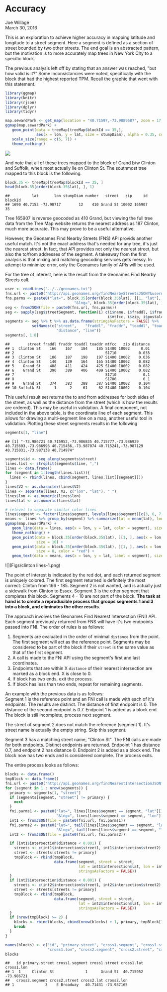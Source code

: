 # Accuracy
Joe Willage  
March 30, 2016  





This is an exploration to achieve higher accuracy in mapping latitude and longitude to a street segment. Here a segment is defined as a section of street bounded by two other streets. The end goal is an abstracted pattern, but the motivation is to more accurately map trees in New York City to a specific block. 

The previous analysis left off by stating that an answer was reached, "but how valid is it?" Some inconsistancies were noted, specifically with the block that had the highest reported TPM. Recall the graphic that went with this statement. 


```r
library(ggmap)
library(knitr)
library(rjson)
library(dplyr)
library(tidyr)
```




```r
map.sewardPark <- get_map(location = "40.71597,-73.9889687", zoom = 17, maptype = "toner-lines")
ggmap(map.sewardPark) + 
   geom_point(data = treeMap[treeMap$blockId == 35,],
              aes(x = lon, y = lat, size = stumpDiam), alpha = 0.35, color = "chartreuse") +
   scale_size(range = c(5, 7)) +
   theme_nothing()
```

![](Figs/sewardPark-1.png) 

And note that all of these trees mapped to the block of Grand b/w Clinton and Suffolk, when most actually lie on Clinton St. The southmost tree mapped to this block is the following.


```r
block.35 <- treeMap[treeMap$blockId == 35, ]
head(block.35[order(block.35$lat), ], 1)
```

```
##          lat       lon stumpDiam number   street   zip     id blockId
## 1690 40.7153 -73.98717        12    410 Grand St 10002 165907      35
```

Tree 165907 is reverse geocoded as 410 Grand, but viewing the full tree data from the Tree Map website returns the nearest address as 187 Clinton, much more accurate. This may prove to be a useful alternative.  

However, the Geonames Find Nearby Streets (FNS) API provids another useful match. It's not the exact address that's needed for any tree, it's just the nearest street. In fact, that API provides not only the nearest street, but also the to/from addresses of the segment. A takeaway from the first analysis is that mixing and matching geocoding services gets messy. In attempt to minimize error, only the Geonames family of APIs will be used.  

For the tree of interest, here is the result from the Geonames Find Nearby Streets call.


```r
user <- readLines("../../geonames.txt")
fns.url <- paste0("http://api.geonames.org/findNearbyStreetsJSON?&username=", user, "&")
fns.parms <- paste0("lat=", block.35[order(block.35$lat), ][1, "lat"], 
                               "&lng=", block.35[order(block.35$lat), ][1, "lon"])
seg <- fromJSON(file = paste0(fns.url, fns.parms))
seg <- sapply(seg$streetSegment, function(i) c(i$name, i$fraddl, i$fraddr, i$toaddl, i$toaddr, 
                                              i$mtfcc, i$zip, i$postalcode, i$distance, i$line))
segments <- seg %>% t %>% as.data.frame(stringsAsFactors = FALSE) %>% 
            setNames(c("street",	"fraddl", "fraddr",	"toaddl", "toaddr",	 "mtfcc",	"zip", 
                       "distance", "line"))
segments[, 1:8]
```

```
##        street fraddl fraddr toaddl toaddr mtfcc   zip distance
## 1  Clinton St    166    167    184    185 S1400 10002     0.01
## 2                                         S1710          0.035
## 3  Clinton St    186    187    198    197 S1400 10002    0.036
## 4  Clinton St    140    139    164    165 S1400 10002    0.082
## 5    Grand St    408    411    424    425 S1400 10002    0.082
## 6    Grand St    390    389    406    409 S1400 10002    0.082
## 7                                         S1710            0.1
## 8                                         S1780            0.1
## 9    Grand St    374    383    388    387 S1400 10002    0.104
## 10 Suffolk St      1      2     61     62 S1400 10002    0.104
```

This useful result set returns the to and from addresses for both sides of the street, as well as the distance from the street (which is how the results are ordered). This may be useful in validation. A final component, not included in the above table, is the coordinate line of each segment. This allows for drawing a multi-segment line on a map, another useful tool in validation. Plotting these street segments results in the following


```r
segments[1, "line"]
```

```
## [1] "-73.986721 40.715952,-73.986835 40.715777,-73.986929 40.715603,-73.986996 40.715456,-73.987074 40.715241,-73.987129 40.715031,-73.987138 40.714974"
```

```r
segments$id <- seq_along(segments$street)
lines.list <- strsplit(segments$line, ",")
lines <- data.frame()
for (segment in 1:length(lines.list)){
  lines <- rbind(lines, cbind(segment, lines.list[[segment]]))
}
lines$V2 <- as.character(lines$V2)
lines <- separate(lines, V2, c("lon", "lat"), " ")
lines$lon <- as.numeric(lines$lon)
lines$lat <- as.numeric(lines$lat)
```


```r
# relevel to separate similar color lines
lines$segment <- factor(lines$segment, levels(lines$segment)[c(3, 6, 7, 2, 8, 9, 1, 5, 4, 10)])
means <- lines %>% group_by(segment) %>% summarize(lat = mean(lat), lon = mean(lon))
ggmap(map.sewardPark) + 
   geom_line(data = lines, aes(x = lon, y = lat, color = segment), size = 4) +
   theme_nothing() +
   geom_point(data = block.35[order(block.35$lat), ][1, ], aes(x = lon, y = lat), 
              size = 10) +
   geom_point(data = block.35[order(block.35$lat), ][1, ], aes(x = lon, y = lat), 
              size = 8, color = "red") +
   geom_text(data = means, aes(x = lon, y = lat, label = segment), size = 6)
```

![](Figs/clinton lines-1.png) 

The point of interest is indicated by the red dot, and each returned segment is uniquely colored. The first segment returned is definitely the most correct: Clinton from 166 - 185. Segment 2 is not wanted, and is actually just a sidewalk from Clinton to Essex. Segment 3 is the other segment that completes this block. Segments 4 - 10 are not part of the block. **The task at hand is to create a reproducible process that groups segments 1 and 3 into a block, and eliminates the other results**.  

The approach involves the Geonames Find Nearest Intersection (FNI) API. Each segment previously returned from FNS will have it's two endpoints passed into FNI. The order of rules is as follows:  

1) Segments are evaluated in the order of minimal `distance` from the point. The first segment will act as the reference point. Segments may be considered to be part of the block if their `street` is the same value as that of the first segment.   
1) A call is made to the FNI API using the segment's first and last coordinates.  
2) Endpoints that are within X `distance` of their nearest intersection are marked as a block end. X is close to 0.
2) If block has two ends, exit the process.  
3) If block has less than two ends, repeat for remaining segments.   

An example with the previous data is as follows:  
Segment 1 is the reference point and an FNI call is made with each of it's endpoints. The results are distinct. The distance of first endpoint is 0. The distance of the second endpoint is 0.7. Endpoint 1 is added as a block end. The block is still incomplete, process next segment. 

The street of segment 2 does not match the reference (segment 1). It's street name is actually the empty string. Skip this segment.  

Segment 3 has a matching street name, "Clinton St". The FNI calls are made for both endpoints. Distinct endpoints are returned. Endpoint 1 has distance 0.7, and endpoint 2 has distance 0. Endpoint 2 is added as a block end. The block now has two ends and is considered complete. The process exits.  

The entire process looks as follows:  


```r
blocks <- data.frame()
tmpBlock <- data.frame()
fni.url <- paste0("http://api.geonames.org/findNearestIntersectionJSON?&username=", user, "&")
for (segment in 1 : nrow(segments)) {
  primary <- segments[1, "street"]
  if (segments[segment, "street"] != primary) {
    next
  }
  fni.parms1 <- paste0("lat=", lines[lines$segment == segment, "lat"][1], 
                       "&lng=", lines[lines$segment == segment, "lon"][1])
  int1 <- fromJSON(file = paste0(fni.url, fni.parms1))
  fni.parms2 <- paste0("lat=", tail(lines[lines$segment == segment, "lat"], 1), 
                       "&lng=", tail(lines[lines$segment == segment, "lon"], 1))
  int2 <- fromJSON(file = paste0(fni.url, fni.parms2))

  if (int1$intersection$distance < 0.001) {
    streets <- c(int1$intersection$street1, int1$intersection$street2)
    street <- streets[streets != primary]
    tmpBlock <- rbind(tmpBlock, 
                      data.frame(segment, street = street,
                                 lat = int1$intersection$lat, lon = int1$intersection$lng, 
                                 stringsAsFactors = FALSE))
  } 
  if (int2$intersection$distance < 0.001) {
    streets <- c(int2$intersection$street1, int2$intersection$street2)
    street <- streets[streets != primary]
    tmpBlock <- rbind(tmpBlock, 
                      data.frame(segment, street = street,
                                 lat = int2$intersection$lat, lon = int2$intersection$lng, 
                                 stringsAsFactors = FALSE))
  } 
  if (nrow(tmpBlock) >= 2) {
    blocks <- rbind(blocks, cbind(nrow(blocks) + 1, primary, tmpBlock[1, ], tmpBlock[2, ]))
    break
  }
}

names(blocks) <- c("id", "primary.street", "cross1.segment", "cross1.street", "cross1.lat",
                   "cross1.lon", "cross2.segment", "cross2.street", "cross2.lat", "cross2.lon")
blocks
```

```
##   id primary.street cross1.segment cross1.street cross1.lat cross1.lon
## 1  1     Clinton St              1      Grand St  40.715952 -73.986721
##   cross2.segment cross2.street cross2.lat cross2.lon
## 1              3    E Broadway   40.71431 -73.987165
```

